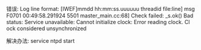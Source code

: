 错误:
Log line format: [IWEF]mmdd hh:mm:ss.uuuuuu threadid file:line] msg
F0701 00:49:58.291924  5501 master_main.cc:68] Check failed: _s.ok() Bad status: Service unavailable: Cannot initialize clock: Error reading clock. Cl
ock considered unsynchronized

解决办法: service ntpd start